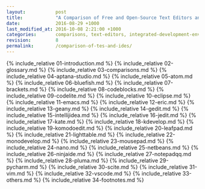 ```yaml
---
layout:           post
title:            "A Comparison of Free and Open-Source Text Editors and IDEs"
date:             2016-08-29 +1000
last_modified_at: 2016-10-08 2:21:00 +1000
categories:       comparisons, text-editors, integrated-development-environments, linux
revision:         8
permalink:        /comparison-of-tes-and-ides/
---
```


{% include_relative 01-introduction.md %}
{% include_relative 02-glossary.md %}
{% include_relative 03-comparisons.md %}
{% include_relative 04-aptana-studio.md %}
{% include_relative 05-atom.md %}
{% include_relative 06-bluefish.md %}
{% include_relative 07-brackets.md %}
{% include_relative 08-codeblocks.md %}
{% include_relative 09-codelite.md %}
{% include_relative 10-eclipse.md %}
{% include_relative 11-emacs.md %}
{% include_relative 12-eric.md %}
{% include_relative 13-geany.md %}
{% include_relative 14-gedit.md %}
{% include_relative 15-intellijidea.md %}
{% include_relative 16-jedit.md %}
{% include_relative 17-kate.md %}
{% include_relative 18-kdevelop.md %}
{% include_relative 19-komodoedit.md %}
{% include_relative 20-leafpad.md %}
{% include_relative 21-lighttable.md %}
{% include_relative 22-monodevelop.md %}
{% include_relative 23-mousepad.md %}
{% include_relative 24-nano.md %}
{% include_relative 25-netbeans.md %}
{% include_relative 26-ninjaide.md %}
{% include_relative 27-notepadqq.md %}
{% include_relative 28-pluma.md %}
{% include_relative 29-pycharm.md %}
{% include_relative 30-scite.md %}
{% include_relative 31-vim.md %}
{% include_relative 32-vscode.md %}
{% include_relative 33-others.md %}
{% include_relative 34-footnotes.md %}
